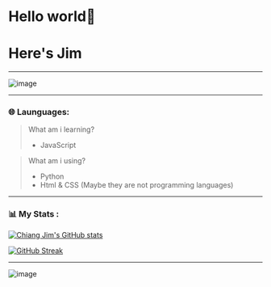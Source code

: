 # Hello world👋
# Here's Jim

***

![image](https://github.com/chiangjim/chiangjim/blob/b58237b56675ebf9f253e885a51a4d10d601fec1/welcome.gif)

***
### 🌐 Launguages:
> What am i learning?
> * JavaScript

> What am i using?
> * Python
> * Html & CSS (Maybe they are not programming languages)
***

### 📊 My Stats :

[![Chiang Jim's GitHub stats](https://github-readme-stats.vercel.app/api?username=chiangjim)](https://github.com/anuraghazra/github-readme-stats)

[![GitHub Streak](https://streak-stats.demolab.com?user=Chiang%20Jim&theme=codestackr&hide_border=&locale=zh_Hant)](https://git.io/streak-stats)

***

![image](https://discord.c99.nl/widget/theme-2/627475236379557888.png)